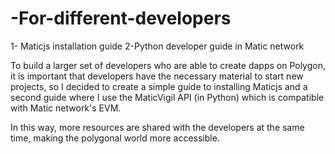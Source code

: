# -For-different-developers
 1- Maticjs installation guide 
 2-Python developer guide in Matic network
 
To build a larger set of developers who are able to create dapps on Polygon, it is important that developers have the necessary material to start new projects, so I decided to create a simple guide to installing Maticjs and a second guide where I use the MaticVigil API (in Python) which is compatible with Matic network's EVM.

In this way, more resources are shared with the developers at the same time, making the polygonal world more accessible.
